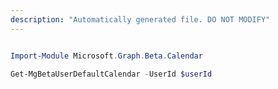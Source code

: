 ```yaml
---
description: "Automatically generated file. DO NOT MODIFY"
---
```


```powershell

Import-Module Microsoft.Graph.Beta.Calendar

Get-MgBetaUserDefaultCalendar -UserId $userId

```